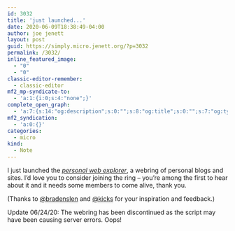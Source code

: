 ```yaml
---
id: 3032
title: 'just launched...'
date: 2020-06-09T18:38:49-04:00
author: joe jenett
layout: post
guid: https://simply.micro.jenett.org/?p=3032
permalink: /3032/
inline_featured_image:
  - "0"
  - "0"
classic-editor-remember:
  - classic-editor
mf2_mp-syndicate-to:
  - 'a:1:{i:0;s:4:"none";}'
complete_open_graph:
  - 'a:7:{s:14:"og:description";s:0:"";s:8:"og:title";s:0:"";s:7:"og:type";s:0:"";s:12:"twitter:card";s:7:"summary";s:15:"twitter:creator";s:0:"";s:19:"twitter:description";s:0:"";s:8:"og:image";s:0:"";}'
mf2_syndication:
  - 'a:0:{}'
categories:
  - micro
kind:
  - Note
---
```

<p>I just launched the <a title="i.webthings’ personal web explorer" href="https://iwebthings.jenett.org/ring/"><em>personal web explorer</em></a>, a webring of personal blogs and sites. I’d love you to consider joining the ring – you’re among the first to hear about it and it needs some members to come alive, thank you.</p>
<p>(Thanks to <a href="https://micro.blog/bradenslen" title="">@bradenslen</a> and <a href="https://micro.blog/kicks" title="">@kicks</a> for your inspiration and feedback.)</p>
<p>Update 06/24/20: The webring has been discontinued as the script may have been causing server errors. Oops!</p>